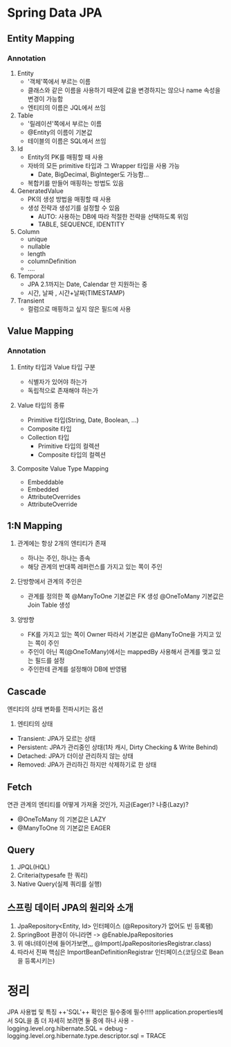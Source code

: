# Spring Data JPA

## Entity Mapping
### Annotation 
1. Entity
   - '객체'쪽에서 부르는 이름
   - 클래스와 같은 이름을 사용하기 때문에 값을 변경하지는 않으나 name 속성을 변경이 가능함
   - 엔티티의 이름은 JQL에서 쓰임
2. Table
    - '릴레이션'쪽에서 부르는 이름
    - @Entity의 이름이 기본값
    - 테이블의 이름은 SQL에서 쓰임
3. Id
    - Entity의 PK를 매핑할 때 사용
    - 자바의 모든 primitive 타입과 그 Wrapper 타입을 사용 가능
        - Date, BigDecimal, BigInteger도 가능함...
    - 복합키를 만들어 매핑하는 방법도 있음
4. GeneratedValue
    - PK의 생성 방법을 매핑할 때 사용
    - 생성 전략과 생성기를 설정할 수 있음
        - AUTO: 사용하는 DB에 따라 적절한 전략을 선택하도록 위임
        - TABLE, SEQUENCE, IDENTITY
5. Column
    - unique
    - nullable
    - length
    - columnDefinition
    - ....
6. Temporal
    - JPA 2.1까지는 Date, Calendar 만 지원하는 중
    - 시간, 날짜 , 시간+날짜(TIMESTAMP)
7. Transient
    - 컬럼으로 매핑하고 싶지 않은 필드에 사용
    
## Value Mapping
### Annotation 

1. Entity 타입과 Value 타입 구분
    - 식별자가 있어야 하는가
    - 독립적으로 존재해야 하는가

2. Value 타입의 종류
    - Primitive 타입(String, Date, Boolean, ...)
    - Composite 타입
    - Collection 타입
        - Primitive 타입의 컬렉션
        - Composite 타입의 컬렉션
        
 3. Composite Value Type Mapping
    - Embeddable
    - Embedded
    - AttributeOverrides
    - AttributeOverride

## 1:N Mapping

1. 관계에는 항상 2개의 엔티티가 존재
    - 하나는 주인, 하나는 종속
    - 해당 관계의 반대쪽 레퍼런스를 가지고 있는 쪽이 주인
    
2. 단방향에서 관계의 주인은
    - 관계를 정의한 쪽
    @ManyToOne
      기본값은 FK 생성
    @OneToMany
      기본값은 Join Table 생성
 
 3. 양방향
    - FK를 가지고 있는 쪽이 Owner
    따라서 기본값은 @ManyToOne을 가지고 있는 쪽이 주인
    - 주인이 아닌 쪽(@OneToMany)에서는 
    mappedBy 사용해서 관계를 맺고 있는 필드를 설정
    - 주인한테 관계를 설정해야 DB에 반영됌
    
## Cascade
엔티티의 상태 변화를 전파시키는 옵션

1. 엔티티의 상태
- Transient: JPA가 모르는 상태
- Persistent: JPA가 관리중인 상태(1차 캐시, Dirty Checking & Write Behind)
- Detached: JPA가 더이상 관리하지 않는 상태
- Removed: JPA가 관리하긴 하지만 삭제하기로 한 상태

## Fetch
연관 관계의 엔티티를 어떻게 가져올 것인가, 지금(Eager)? 나중(Lazy)?
- @OneToMany 의 기본값은 LAZY
- @ManyToOne 의 기본값은 EAGER

## Query
1. JPQL(HQL)
2. Criteria(typesafe 한 쿼리)
3. Native Query(실제 쿼리를 실행)

## 스프링 데이터 JPA의 원리와 소개
1. JpaRepository<Entity, Id> 인터페이스 (@Repository가 없어도 빈 등록됌)
2. SpringBoot 환경이 아니라면 -> @EnableJpaRepositories
3. 위 애너테이션에 들어가보면,,, @Import(JpaRepositoriesRegistrar.class)
4. 따라서 진짜 핵심은 ImportBeanDefinitionRegistrar 인터페이스(코딩으로 Bean을 등록시키는)

# 정리
JPA 사용법 및 특징
++'SQL'++ 확인은 필수중에 필수!!!!!
application.properties에서 SQL을 좀 더 자세히 보려면 둘 중에 하나 사용
    - logging.level.org.hibernate.SQL = debug
    - logging.level.org.hibernate.type.descriptor.sql = TRACE
    